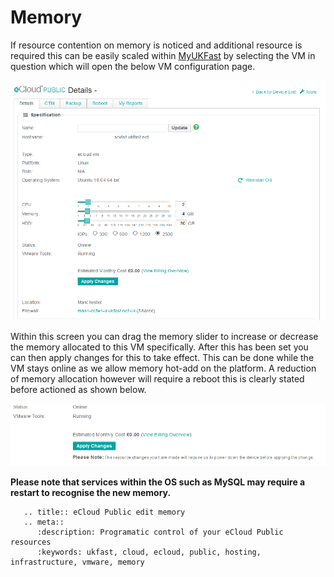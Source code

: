 # Memory

If resource contention on memory is noticed and additional resource is required this can be easily scaled within [MyUKFast](https://portal.ans.co.uk/ecloud-public) by selecting the VM in question which will open the below VM configuration page.

![vmConfig](files/vmConfigLaunched.png)

Within this screen you can drag the memory slider to increase or decrease the memory allocated to this VM specifically. After this has been set you can then apply changes for this to take effect. This can be done while the VM stays online as we allow memory hot-add on the platform. A reduction of memory allocation however will require a reboot this is clearly stated before actioned as shown below.

![rebootWarning](files/rebootWarning.png)

**Please note that services within the OS such as MySQL may require a restart to recognise the new memory.**

```eval_rst
   .. title:: eCloud Public edit memory
   .. meta::
      :description: Programatic control of your eCloud Public resources
      :keywords: ukfast, cloud, ecloud, public, hosting, infrastructure, vmware, memory
```
